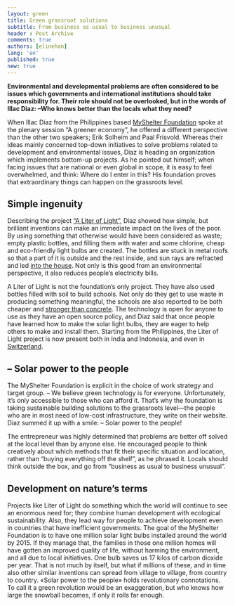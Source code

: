 ```yaml
---
layout: green
title: Green grassroot solutions
subtitle: From business as usual to business unusual
header : Post Archive
comments: true
authors: [elinehan]
lang: 'en'
published: true
new: true
---
```


**Environmental and developmental problems are often considered to be issues which governments and international institutions should take responsibility for. Their role should not be overlooked, but in the words of Illac Diaz: –Who knows better than the locals what they need?**

When Illac Diaz from the Philippines based [MyShelter Foundation](http://aliteroflight.org/about-us/) spoke at the plenary session “A greener economy”, he offered a different perspective than the other two speakers; Erik Solheim and Paal Frisvold. Whereas their ideas mainly concerned top-down initiatives to solve problems related to development and environmental issues, Diaz is heading an organization which implements bottom-up projects. As he pointed out himself; when facing issues that are national or even global in scope, it is easy to feel overwhelmed, and think: Where do I enter in this? His foundation proves that extraordinary things can happen on the grassroots level. 

## Simple ingenuity
Describing the project [“A Liter of Light”](http://aliteroflight.org/), Diaz showed how simple, but brilliant inventions can make an immediate impact on the lives of the poor. By using something that otherwise would have been considered as waste; empty plastic bottles, and filling them with water and some chlorine, cheap and eco-friendly light bulbs are created. The bottles are stuck in metal roofs so that a part of it is outside and the rest inside, and sun rays are refracted and led [into the house](http://gb-sb.blogspot.no/2011/12/how-solar-bottle-bulbs-works-and-liter.html). Not only is this good from an environmental perspective, it also reduces people’s electricity bills. 

A Liter of Light is not the foundation’s only project. They have also used bottles filled with soil to build schools. Not only do they get to use waste in producing something meaningful, the schools are also reported to be both cheaper and [stronger than concrete](http://inhabitat.com/asias-first-school-made-of-plastic-bottles-is-3x-stronger-than-concrete/). The technology is open for anyone to use as they have an open source policy, and Diaz said that once people have learned how to make the solar light bulbs, they are eager to help others to make and install them. Starting from the Philippines, the Liter of Light project is now present both in India and Indonesia, and even in [Switzerland](http://literoflightswitzerland.org/). 

## – Solar power to the people

The MyShelter Foundation is explicit in the choice of work strategy and target group. – We believe green technology is for everyone. Unfortunately, it’s only accessible to those who can afford it. That’s why the foundation is taking sustainable building solutions to the grassroots level—the people who are in most need of low-cost infrastructure, they write on their website. Diaz summed it up with a smile: – Solar power to the people!

The entrepreneur was highly determined that problems are better off solved at the local level than by anyone else. He encouraged people to think creatively about which methods that fit their specific situation and location, rather than “buying everything off the shelf”, as he phrased it. Locals should think outside the box, and go from “business as usual to business unusual”. 

## Development on nature’s terms
Projects like Liter of Light do something which the world will continue to see an enormous need for; they combine human development with ecological sustainability. Also, they lead way for people to achieve development even in countries that have inefficient governments. The goal of the MyShelter Foundation is to have one million solar light bulbs installed around the world by 2015. If they manage that, the families in those one million homes will have gotten an improved quality of life, without harming the environment, and all due to local initiatives. One bulb saves us 17 kilos of carbon dioxide per year. That is not much by itself, but what if millions of these, and in time also other similar inventions can spread from village to village, from country to country. «Solar power to the people» holds revolutionary connotations. To call it a green revolution would be an exaggeration, but who knows how large the snowball becomes, if only it rolls far enough. 
